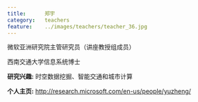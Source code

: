 ```yaml
---
title:		郑宇
category:	teachers
feature:	../images/teachers/teacher_36.jpg
---
```


<p>微软亚洲研究院主管研究员（讲座教授组成员） </p>
<p>西南交通大学信息系统博士</p>
<p><b>研究兴趣:</b> 时空数据挖掘、智能交通和城市计算</p>
<p><b>个人主页:</b>
<a href="http://research.microsoft.com/en-us/people/yuzheng/">http://research.microsoft.com/en-us/people/yuzheng/</a></p>


